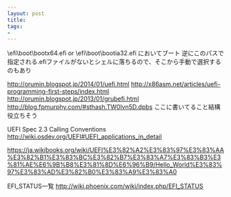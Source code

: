 ```yaml
---
layout: post
title: 
tags:
- 
---
```


\efi\boot\bootx64.efi or \efi\boot\bootia32.efi においてブート
逆にこのパスで指定される.efiファイルがないとシェルに落ちるので、そこから手動で選択するのもあり


http://orumin.blogspot.jp/2014/01/uefi.html
http://x86asm.net/articles/uefi-programming-first-steps/index.html
http://orumin.blogspot.jp/2013/01/grubefi.html
http://blog.fpmurphy.com/#sthash.TW0lvn5D.dpbs
ここに書いてること結構役立ちそう

UEFI Spec 2.3 Calling Conventions
http://wiki.osdev.org/UEFI#UEFI_applications_in_detail


https://ja.wikibooks.org/wiki/UEFI%E3%82%A2%E3%83%97%E3%83%AA%E3%82%B1%E3%83%BC%E3%82%B7%E3%83%A7%E3%83%B3%E3%81%AE%E6%9B%B8%E3%81%8D%E6%96%B9/Hello_World%E3%83%97%E3%83%AD%E3%82%B0%E3%83%A9%E3%83%A0

EFI_STATUS一覧
 http://wiki.phoenix.com/wiki/index.php/EFI_STATUS